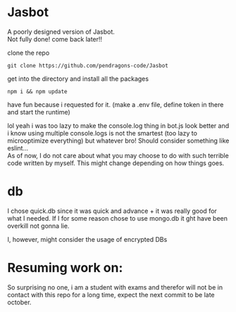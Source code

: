 # Jasbot
A poorly designed version of Jasbot.    
Not fully done! come back later!!   

clone the repo    
```
git clone https://github.com/pendragons-code/Jasbot
```

get into the directory and install all the packages   
```
npm i && npm update
```

have fun because i requested for it. (make a .env file, define token in there and start the runtime)    


lol yeah i was too lazy to make the console.log thing in bot.js look better and i know using multiple console.logs is not the smartest (too lazy to microoptimize everything) but whatever bro!
Should consider something like eslint...        
    As of now, I do not care about what you may choose to do with such terrible code written by myself.
    This might change depending on how things goes.

# db
I chose quick.db since it was quick and advance + it was really good for what I needed. If I for some reason chose to use mongo.db it ght have been overkill not gonna lie.


I, however, might consider the usage of encrypted DBs

# Resuming work on:
So surprising no one, i am a student with exams and therefor will not be in contact with this repo for a long time, expect the next commit to be late october.

